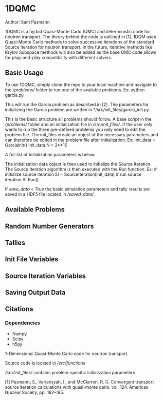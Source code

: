# 1DQMC
Author: Sam Pasmann

1DQMC is a hyrbid Quasi-Monte Carlo (QMC) and deterministic code for neutron transport.
The theory behind the code is outlined in [1]. 1DQM uses Quasi-Monte Carlo 
methods to solve successive iterations of the standard Source Iteration for 
neutron transport. In the future, iterative methods like
Krylov Subspace methods will also be added as the base QMC code allows for 
plug-and-play compatibility with different solvers.
 
## Basic Usage 

To use 1DQMC, simply clone the repo to your local machine and navigate to the
*/problems/* folder to run one of the available problems. Ex:
    python garcia.py

This will run the Garcia problem as described in [2]. The parameters for initializing
the Garcia problem are written in */src/init_files/garcia_init.py. 

This is the basic structure all problems should follow. A base script in the 
*/problems/* folder and an initialization file in */src/init_files/*. If the user
only wants to run the three pre-defined problems you only need to edit the problem file.
The init_files create an object of the necessary parameters and can therefore be edited
in the problem file after initialization. Ex:
    init_data = GarciaInit()
    init_data.N = 2**10

A full list of initialization parameters is below.

The initialization data object is then used to initialize the Source Iteration.
The Source Iteration algorithm is then executed with the *Run* function. Ex:
    # initialize source iteration
    SI = SourceIteration(init_data)
    # run source iteration
    SI.Run()

If *save_data = True* the basic simulation parameters and tally results are 
saved in a HDF5 file located in */saved_data/*.



## Available Problems

## Random Number Generators

## Tallies

## Init File Variables

## Source Iteration Variables

## Saving Output Data

## Citations

### Dependencies
- Numpy
- Scipy
- h5py

1-Dimensional Quasi-Monte Carlo code for neutron transport.

Source code is located in */src/functions*

*/src/init_files/* contains problem-specific initialization parameters


[1] Pasmann, S., Variansyah, I., and McClarren, R. G. Convergent transport 
    source iteration calculations with quasi-monte carlo. vol. 124,
    American Nuclear Society, pp. 192–195.